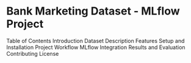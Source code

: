 # Bank Marketing Dataset - MLflow Project
Table of Contents
Introduction
Dataset Description
Features
Setup and Installation
Project Workflow
MLflow Integration
Results and Evaluation
Contributing
License
